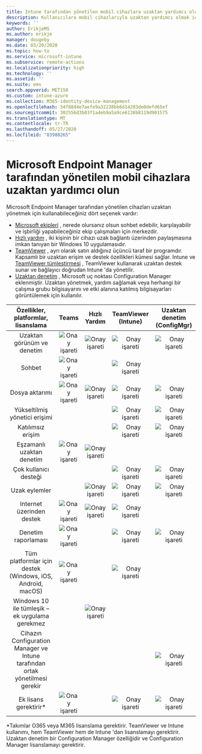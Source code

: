 ```yaml
---
title: Intune tarafından yönetilen mobil cihazlara uzaktan yardımcı olun
description: Kullanıcılara mobil cihazlarıyla uzaktan yardımcı olmak için dört farklı seçenek kullanabilirsiniz.
keywords: ''
author: ErikjeMS
ms.author: erikje
manager: dougeby
ms.date: 03/20/2020
ms.topic: how-to
ms.service: microsoft-intune
ms.subservice: remote-actions
ms.localizationpriority: high
ms.technology: ''
ms.assetid: ''
ms.suite: ems
search.appverid: MET150
ms.custom: intune-azure
ms.collection: M365-identity-device-management
ms.openlocfilehash: 34f88d4e7aefe9a32238bb6d14203de0defd65ef
ms.sourcegitcommit: 302556d3b03f1a4eb9a5a9ce6138b8119d901575
ms.translationtype: MT
ms.contentlocale: tr-TR
ms.lasthandoff: 05/27/2020
ms.locfileid: "83988265"
---
```

# <a name="remotely-assist-mobile-devices-managed-by-microsoft-endpoint-manager"></a>Microsoft Endpoint Manager tarafından yönetilen mobil cihazlara uzaktan yardımcı olun

Microsoft Endpoint Manager tarafından yönetilen cihazları uzaktan yönetmek için kullanabileceğiniz dört seçenek vardır:

- [Microsoft ekipleri](https://products.office.com/microsoft-teams/) , nerede olursanız olsun sohbet edebilir, karşılayabilir ve işbirliği yapabileceğiniz ekip çalışmaları için merkezdir.
- [Hızlı yardım](https://support.microsoft.com/help/4027243/windows-10-solve-pc-problems-with-quick-assist) , iki kişinin bir cihazı uzak bağlantı üzerinden paylaşmasına imkan tanıyan bir Windows 10 uygulamasıdır.
- [TeamViewer](https://www.teamviewer.com/) , ayrı olarak satın aldığınız üçüncü taraf bir programdır. Kapsamlı bir uzaktan erişim ve destek özellikleri kümesi sağlar. Intune ve [TeamViewer tümleştirmesi](teamviewer-support.md) , TeamViewer kullanarak uzaktan destek sunar ve bağlayıcı doğrudan Intune 'da yönetilir.
- [Uzaktan denetim](https://docs.microsoft.com/configmgr/core/clients/manage/remote-control/introduction-to-remote-control) , Microsoft uç noktası Configuration Manager eklenmiştir. Uzaktan yönetmek, yardım sağlamak veya herhangi bir çalışma grubu bilgisayarını ve etki alanına katılmış bilgisayarları görüntülemek için kullanılır.

| Özellikler, platformlar, lisanslama | **Teams** | Hızlı Yardım | TeamViewer (Intune) | Uzaktan denetim (ConfigMgr) |
|:---:|:---:|:---:|:---:|:---:|
| Uzaktan görünüm ve denetim |![Onay işareti](../enrollment/media/enrollment-method-capab/checkmark.png)|![Onay işareti](../enrollment/media/enrollment-method-capab/checkmark.png)|![Onay işareti](../enrollment/media/enrollment-method-capab/checkmark.png)|![Onay işareti](../enrollment/media/enrollment-method-capab/checkmark.png)|
| Sohbet |![Onay işareti](../enrollment/media/enrollment-method-capab/checkmark.png)||![Onay işareti](../enrollment/media/enrollment-method-capab/checkmark.png)||
| Dosya aktarımı |![Onay işareti](../enrollment/media/enrollment-method-capab/checkmark.png)|![Onay işareti](../enrollment/media/enrollment-method-capab/checkmark.png)|![Onay işareti](../enrollment/media/enrollment-method-capab/checkmark.png)|![Onay işareti](../enrollment/media/enrollment-method-capab/checkmark.png)|
| Yükseltilmiş yönetici erişimi |||![Onay işareti](../enrollment/media/enrollment-method-capab/checkmark.png)|![Onay işareti](../enrollment/media/enrollment-method-capab/checkmark.png)|
| Katılımsız erişim |||![Onay işareti](../enrollment/media/enrollment-method-capab/checkmark.png)|![Onay işareti](../enrollment/media/enrollment-method-capab/checkmark.png)|
| Eşzamanlı uzaktan denetim |![Onay işareti](../enrollment/media/enrollment-method-capab/checkmark.png)|![Onay işareti](../enrollment/media/enrollment-method-capab/checkmark.png)|||
| Çok kullanıcı desteği |||![Onay işareti](../enrollment/media/enrollment-method-capab/checkmark.png)|![Onay işareti](../enrollment/media/enrollment-method-capab/checkmark.png)|
| Uzak eylemler ||![Onay işareti](../enrollment/media/enrollment-method-capab/checkmark.png)|![Onay işareti](../enrollment/media/enrollment-method-capab/checkmark.png)|![Onay işareti](../enrollment/media/enrollment-method-capab/checkmark.png)|
| Internet üzerinden destek |![Onay işareti](../enrollment/media/enrollment-method-capab/checkmark.png)|![Onay işareti](../enrollment/media/enrollment-method-capab/checkmark.png)|![Onay işareti](../enrollment/media/enrollment-method-capab/checkmark.png)||
| Denetim raporlaması |![Onay işareti](../enrollment/media/enrollment-method-capab/checkmark.png)||![Onay işareti](../enrollment/media/enrollment-method-capab/checkmark.png)|![Onay işareti](../enrollment/media/enrollment-method-capab/checkmark.png)|
| Tüm platformlar için destek (Windows, iOS, Android, macOS) |![Onay işareti](../enrollment/media/enrollment-method-capab/checkmark.png)||![Onay işareti](../enrollment/media/enrollment-method-capab/checkmark.png)||
| Windows 10 ile tümleşik – ek uygulama gerekmez ||![Onay işareti](../enrollment/media/enrollment-method-capab/checkmark.png)|||
| Cihazın Configuration Manager ve Intune tarafından ortak yönetilmesi gerekir ||||![Onay işareti](../enrollment/media/enrollment-method-capab/checkmark.png)|
| Ek lisans gerektirir\* |![Onay işareti](../enrollment/media/enrollment-method-capab/checkmark.png)||![Onay işareti](../enrollment/media/enrollment-method-capab/checkmark.png)|![Onay işareti](../enrollment/media/enrollment-method-capab/checkmark.png)|

\*Takımlar O365 veya M365 lisanslama gerektirir. TeamViewer ve Intune kullanımı, hem TeamViewer hem de Intune 'dan lisanslamayı gerektirir. Uzaktan denetim bir Configuration Manager özelliğidir ve Configuration Manager lisanslamayı gerektirir.
